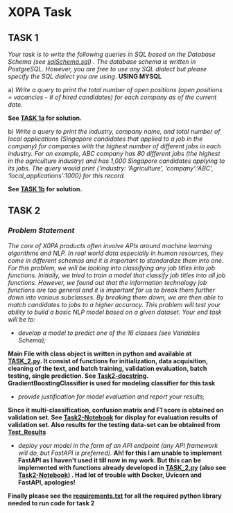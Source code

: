 # X0PA Task
## TASK 1
*Your task is to write the following queries in SQL based on the Database Schema (see [sqlSchema.sql](https://github.com/koulakhilesh/x0pa-task/blob/master/sqlSchema.sql)) . The database schema is written in PostgreSQL. However, you are free to use any SQL dialect but please specify the  SQL dialect you are using*.
**USING MYSQL**

a) *Write a query to print the total number of open positions (open positions = vacancies - # of hired candidates) for each company as of the current date.*

**See [TASK 1a](https://github.com/koulakhilesh/x0pa-task/blob/master/TASK1_A.sql) for solution.**

b) *Write a query to print the industry, company name, and total number of local applications (Singapore candidates that applied to a job in the company) for companies with the highest number of different jobs in each industry. For an example, ABC company has 80 different jobs (the highest in the agriculture industry) and has 1,000 Singapore candidates applying to its jobs. The query would print {‘industry: ‘Agriculture’, ‘company’:‘ABC’, ‘local_applications’:1000} for this record.*

**See [TASK 1b](https://github.com/koulakhilesh/x0pa-task/blob/master/TASK1_B.sql) for solution.**

## TASK 2 
### *Problem Statement*
*The core of X0PA products often involve APIs around machine learning algorithms and NLP. In real world data especially in human resources, they come in different schemas and it is important to standardize them into one. For this problem, we will be looking into classifying any job titles into job functions. Initially, we tried to train a model that classify job titles into all job functions. However, we found out that the information technology job functions are too general and it is important for us to break them further down into various subclasses. By breaking them down, we are then able to match candidates to jobs to a higher accuracy. This problem will test your ability to build a basic NLP model based on a given dataset. Your end task will be to:* 

* *develop a model to predict one of the 16 classes (see Variables Schema);*

**Main File with class object is written in python and available at [TASK_2.py](https://github.com/koulakhilesh/x0pa-task/blob/master/Task2.py). It consist of  functions for initialization, data acquisition, cleaning of the text, and batch training, validation evaluation, batch testing, single prediction. See [Task2-docstring](https://github.com/koulakhilesh/x0pa-task/blob/master/Task2_docstring.txt). GradientBoostingClassifier is used for modeling classifier for this task**

* *provide justification for model evaluation and report your results;*

**Since it multi-classification, confusion matrix and F1 score is obtained on validation set. See [Task2-Notebook](https://github.com/koulakhilesh/x0pa-task/blob/master/Task2_NB.ipynb) for display for evaluation results of validation set. Also results for the testing data-set can be obtained from [Test_Results](https://github.com/koulakhilesh/x0pa-task/blob/master/test_y_pred.csv)**

* *deploy your model in the form of an API endpoint (any API framework will do, but FastAPI is
preferred).*
**Ah! for this I am unable to implement FastAPI as I haven't used it till now in my work. But this can be implemented with functions already developed in [TASK_2.py](https://github.com/koulakhilesh/x0pa-task/blob/master/Task2.py) (also see [Task2-Notebook](https://github.com/koulakhilesh/x0pa-task/blob/master/Task2_NB.ipynb)) . Had lot of trouble with Docker, Uvicorn and FastAPI, apologies!**

**Finally please see the [requirements.txt](https://github.com/koulakhilesh/x0pa-task/blob/master/requirements.txt) for all the required python library needed to run code for task 2**
